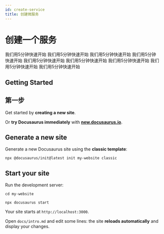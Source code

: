```yaml
---
id: create-service
title: 创建微服务
---
```


# 创建一个服务

我们用5分钟快速开始
我们用5分钟快速开始
我们用5分钟快速开始
我们用5分钟快速开始
我们用5分钟快速开始
我们用5分钟快速开始
我们用5分钟快速开始
我们用5分钟快速开始
我们用5分钟快速开始

## Getting Started

## 第一步

Get started by **creating a new site**.

Or **try Docusaurus immediately** with **[new.docusaurus.io](https://new.docusaurus.io)**.

## Generate a new site

Generate a new Docusaurus site using the **classic template**:

```shell
npx @docusaurus/init@latest init my-website classic
```

## Start your site

Run the development server:

```shell
cd my-website

npx docusaurus start
```

Your site starts at `http://localhost:3000`.

Open `docs/intro.md` and edit some lines: the site **reloads automatically** and display your changes.
